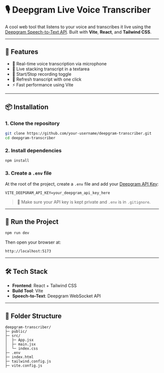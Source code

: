 # 🎙️ Deepgram Live Voice Transcriber

A cool web tool that listens to your voice and transcribes it live using the [Deepgram Speech-to-Text API](https://deepgram.com/product/speech-to-text). Built with **Vite**, **React**, and **Tailwind CSS**.

---

## 🚀 Features

- 🎤 Real-time voice transcription via microphone
- 📝 Live stacking transcript in a textarea
- 🛑 Start/Stop recording toggle
- 🔄 Refresh transcript with one click
- ⚡ Fast performance using Vite

---

## 📦 Installation

### 1. Clone the repository

```bash
git clone https://github.com/your-username/deepgram-transcriber.git
cd deepgram-transcriber
````

### 2. Install dependencies

```bash
npm install
```

### 3. Create a `.env` file

At the root of the project, create a `.env` file and add your [Deepgram API Key](https://console.deepgram.com/signup):

```env
VITE_DEEPGRAM_API_KEY=your_deepgram_api_key_here
```

> 🔐 Make sure your API key is kept private and `.env` is in `.gitignore`.

---

## 🧪 Run the Project

```bash
npm run dev
```

Then open your browser at:

```
http://localhost:5173
```

---

## 🛠 Tech Stack

* **Frontend**: React + Tailwind CSS
* **Build Tool**: Vite
* **Speech-to-Text**: Deepgram WebSocket API

---

## 📁 Folder Structure

```
deepgram-transcriber/
├─ public/
├─ src/
│  ├─ App.jsx
│  ├─ main.jsx
│  └─ index.css
├─ .env
├─ index.html
├─ tailwind.config.js
├─ vite.config.js
```
